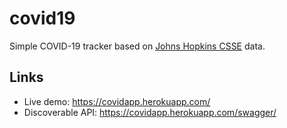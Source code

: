 # covid19

Simple COVID-19 tracker based on [Johns Hopkins CSSE](https://systems.jhu.edu/research/public-health/ncov/) data.

## Links

- Live demo: https://covidapp.herokuapp.com/
- Discoverable API: https://covidapp.herokuapp.com/swagger/
